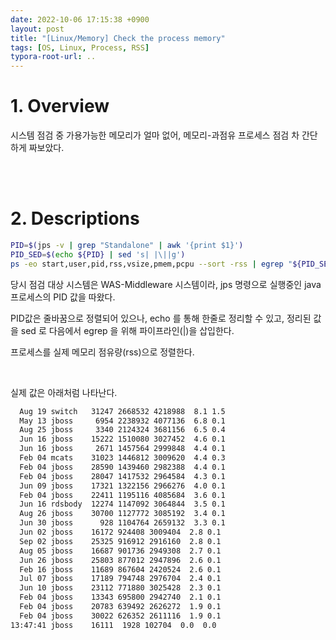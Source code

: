 ```yaml
---
date: 2022-10-06 17:15:38 +0900
layout: post
title: "[Linux/Memory] Check the process memory"
tags: [OS, Linux, Process, RSS]
typora-root-url: ..
---
```


# 1. Overview

시스템 점검 중 가용가능한 메모리가 얼마 없어, 메모리-과점유 프로세스 점검 차 간단하게 짜보았다.


<br><br>


# 2. Descriptions

```sh
PID=$(jps -v | grep "Standalone" | awk '{print $1}')
PID_SED=$(echo ${PID} | sed 's| |\||g')
ps -eo start,user,pid,rss,vsize,pmem,pcpu --sort -rss | egrep "${PID_SED}"
```


당시 점검 대상 시스템은 WAS-Middleware 시스템이라, jps 명령으로 실행중인 java 프로세스의 PID 값을 따왔다.

PID값은 줄바꿈으로 정렬되어 있으나, echo 를 통해 한줄로 정리할 수 있고, 정리된 값을 sed 로 다음에서 egrep 을 위해 파이프라인(|)을 삽입한다.

프로세스를 실제 메모리 점유량(rss)으로 정렬한다.

<br>

실제 값은 아래처럼 나타난다.

```sh
  Aug 19 switch   31247 2668532 4218988  8.1 1.5
  May 13 jboss     6954 2238932 4077136  6.8 0.1
  Aug 25 jboss     3340 2124324 3681156  6.5 0.4
  Jun 16 jboss    15222 1510080 3027452  4.6 0.1
  Jun 16 jboss     2671 1457564 2999848  4.4 0.1
  Feb 04 mcats    31023 1446812 3009620  4.4 0.3
  Feb 04 jboss    28590 1439460 2982388  4.4 0.1
  Feb 04 jboss    28047 1417532 2964584  4.3 0.1
  Jun 09 jboss    17321 1322156 2966276  4.0 0.1
  Feb 04 jboss    22411 1195116 4085684  3.6 0.1
  Jun 16 rdsbody  12274 1147092 3064844  3.5 0.1
  Aug 26 jboss    30700 1127772 3085192  3.4 0.1
  Jun 30 jboss      928 1104764 2659132  3.3 0.1
  Jun 02 jboss    16172 924408 3009404  2.8 0.1
  Sep 02 jboss    25325 916912 2916160  2.8 0.1
  Aug 05 jboss    16687 901736 2949308  2.7 0.1
  Jun 26 jboss    25803 877012 2947896  2.6 0.1
  Feb 16 jboss    11689 867604 2420524  2.6 0.1
  Jul 07 jboss    17189 794748 2976704  2.4 0.1
  Jun 10 jboss    23112 771880 3025428  2.3 0.1
  Feb 04 jboss    13343 695800 2942740  2.1 0.1
  Feb 04 jboss    20783 639492 2626272  1.9 0.1
  Feb 04 jboss    30022 626352 2611116  1.9 0.1
13:47:41 jboss    16111  1928 102704  0.0  0.0
```

